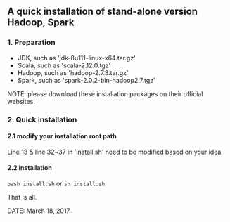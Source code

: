 
## A quick installation of stand-alone version Hadoop, Spark

### 1. Preparation
* JDK, such as 'jdk-8u111-linux-x64.tar.gz'
* Scala, such as 'scala-2.12.0.tgz'
* Hadoop, such as 'hadoop-2.7.3.tar.gz'
* Spark, such as 'spark-2.0.2-bin-hadoop2.7.tgz'

NOTE: please download these installation packages on their official websites.

### 2. Quick installation
#### 2.1 modify your installation root path
Line 13 & line 32~37 in 'install.sh' need to be modified based on your idea.
#### 2.2 installation
`bash install.sh` or `sh install.sh`
 
 That is all.


DATE: March 18, 2017.